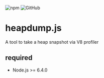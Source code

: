 ![npm](https://img.shields.io/npm/dw/heapsnapshot.js.svg)
![GitHub](https://img.shields.io/github/license/mashape/apistatus.svg)

# heapdump.js
A tool to take a heap snapshot via V8 profiler

## required
- Node.js >= 6.4.0
